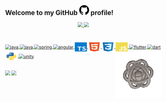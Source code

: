## Welcome to my GitHub <svg height="32" aria-hidden="true" viewBox="0 0 16 16" version="1.1" width="32" data-view-component="true" class="octicon octicon-mark-github v-align-middle"><path fill-rule="evenodd" d="M8 0C3.58 0 0 3.58 0 8c0 3.54 2.29 6.53 5.47 7.59.4.07.55-.17.55-.38 0-.19-.01-.82-.01-1.49-2.01.37-2.53-.49-2.69-.94-.09-.23-.48-.94-.82-1.13-.28-.15-.68-.52-.01-.53.63-.01 1.08.58 1.23.82.72 1.21 1.87.87 2.33.66.07-.52.28-.87.51-1.07-1.78-.2-3.64-.89-3.64-3.95 0-.87.31-1.59.82-2.15-.08-.2-.36-1.02.08-2.12 0 0 .67-.21 2.2.82.64-.18 1.32-.27 2-.27.68 0 1.36.09 2 .27 1.53-1.04 2.2-.82 2.2-.82.44 1.1.16 1.92.08 2.12.51.56.82 1.27.82 2.15 0 3.07-1.87 3.75-3.65 3.95.29.25.54.73.54 1.48 0 1.07-.01 1.93-.01 2.2 0 .21.15.46.55.38A8.013 8.013 0 0016 8c0-4.42-3.58-8-8-8z"></path></svg> profile!
<div align="center">
  <a href="https://github.com/yamatoguro">
  <img height="180em" src="https://github-readme-stats.vercel.app/api?username=yamatoguro&show_icons=true&theme=dark&include_all_commits=true&count_private=true"/>
  <img height="180em" src="https://github-readme-stats.vercel.app/api/top-langs/?username=yamatoguro&layout=compact&langs_count=7&theme=dark"/>
</div>
  
  ##
  
<div style="display: inline_block"><br>
  <img alt="java" align="center" height="30" width="40" src="https://cdn.jsdelivr.net/gh/devicons/devicon/icons/c/c-line.svg" />
  <img alt="java" align="center" height="30" width="40" src="https://cdn.jsdelivr.net/gh/devicons/devicon/icons/java/java-original.svg" />
  <img alt="spring" align="center" height="30" width="40" src="https://cdn.jsdelivr.net/gh/devicons/devicon/icons/spring/spring-original.svg" />
  <img alt="angular" align="center" height="30" width="40" src="https://cdn.jsdelivr.net/gh/devicons/devicon/icons/angularjs/angularjs-original.svg" />
  <img alt="typescript" align="center" height="30" width="40" src="https://raw.githubusercontent.com/devicons/devicon/master/icons/typescript/typescript-plain.svg">
  <img alt="html5" align="center" height="30" width="40" src="https://raw.githubusercontent.com/devicons/devicon/master/icons/html5/html5-original.svg">
  <img alt="css3" align="center" height="30" width="40" src="https://raw.githubusercontent.com/devicons/devicon/master/icons/css3/css3-original.svg">
  <img alt="javascript" align="center" height="30" width="40" src="https://raw.githubusercontent.com/devicons/devicon/master/icons/javascript/javascript-plain.svg">
  <img alt="flutter" align="center" height="30" width="40" src="https://cdn.jsdelivr.net/gh/devicons/devicon/icons/flutter/flutter-original.svg" />
  <img alt="dart" align="center" height="30" width="40" src="https://cdn.jsdelivr.net/gh/devicons/devicon/icons/dart/dart-original.svg" />
  <img alt="python" align="center" height="30" width="40" src="https://raw.githubusercontent.com/devicons/devicon/master/icons/python/python-original.svg">
  <img alt="unity" align="center" height="30" width="40" src="https://cdn.jsdelivr.net/gh/devicons/devicon/icons/unity/unity-original.svg" />
  <img align="right" alt="Logo" height="150" src="https://github.com/yamatoguro/yamatoguro/blob/main/logo-animated.gif?raw=true" />
</div>
  <br>
<div> 
   
  <a href = "mailto:contato@c99.io"><img src="https://img.shields.io/badge/-Gmail-%23333?style=for-the-badge&logo=gmail&logoColor=white" target="_blank"></a>
  <a href="https://www.linkedin.com/in/oiago/" target="_blank"><img src="https://img.shields.io/badge/-LinkedIn-%230077B5?style=for-the-badge&logo=linkedin&logoColor=white" target="_blank"></a> 
 
</div>
